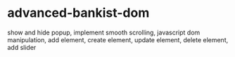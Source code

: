# advanced-bankist-dom
show and hide popup, implement smooth scrolling, javascript dom manipulation, add element, create element, update element, delete element, add slider
